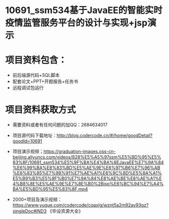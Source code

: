 # 10691_ssm534基于JavaEE的智能实时疫情监管服务平台的设计与实现+jsp演示
  
# 项目资料包含：
* 前后端源代码+SQL脚本
* 配套论文+PPT+开题报告+任务书
* 远程调试包运行

# 项目资料获取方式
* 需要资料或者有任何问题的加QQ：2684634017

* 项目源代码下载地址：http://blog.codercode.cn/#/home/goodDetail?goodId=10691

* 项目演示视频；https://graduation-images.oss-cn-beijing.aliyuncs.com/videos/828%E5%A5%97ssm%E5%BD%95%E5%83%8F/10691_ssm534%E5%9F%BA%E4%BA%8EJavaEE%E7%9A%84%E6%99%BA%E8%83%BD%E5%AE%9E%E6%97%B6%E7%96%AB%E6%83%85%E7%9B%91%E7%AE%A1%E6%9C%8D%E5%8A%A1%E5%B9%B3%E5%8F%B0%E7%9A%84%E8%AE%BE%E8%AE%A1%E4%B8%8E%E5%AE%9E%E7%8E%B0%2Bjsp%E6%BC%94%E7%A4%BA%E5%BD%95%E5%83%8F.mp4


* 2000+项目及演示视频：https://www.yuque.com/codercode/cqaxlg/wznt5a2m92ay93gz?singleDoc#lND3 《毕设资源大全》




